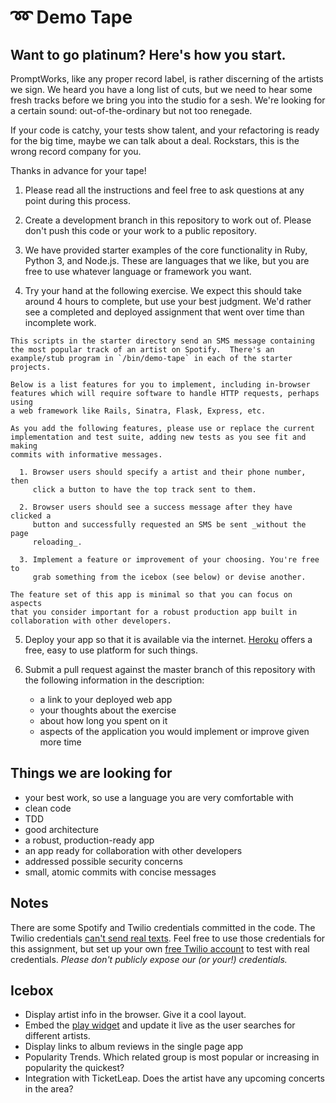 # ➿ Demo Tape

## Want to go platinum? Here's how you start.

PromptWorks, like any proper record label, is rather discerning of the artists
we sign. We heard you have a long list of cuts, but we need to hear some fresh
tracks before we bring you into the studio for a sesh. We're looking for a
certain sound: out-of-the-ordinary but not too renegade.

If your code is catchy, your tests show talent, and your refactoring is ready
for the big time, maybe we can talk about a deal. Rockstars, this is the wrong
record company for you.

Thanks in advance for your tape!

  1. Please read all the instructions and feel free to ask questions at any point during this process.

  2. Create a development branch in this repository to work out of. Please don't push this code or your work to a public repository.

  3. We have provided starter examples of the core functionality in Ruby, Python 3, and Node.js. These are languages that we like, but you are free to use whatever language or framework you want.

  4. Try your hand at the following exercise. We expect this should take around 4 hours to complete, but use your best judgment. We'd rather see a completed and deployed assignment that went over time than incomplete work.

    This scripts in the starter directory send an SMS message containing the most popular track of an artist on Spotify.  There's an example/stub program in `/bin/demo-tape` in each of the starter projects.

    Below is a list features for you to implement, including in-browser
    features which will require software to handle HTTP requests, perhaps using
    a web framework like Rails, Sinatra, Flask, Express, etc.

    As you add the following features, please use or replace the current
    implementation and test suite, adding new tests as you see fit and making
    commits with informative messages.

      1. Browser users should specify a artist and their phone number, then
         click a button to have the top track sent to them.

      2. Browser users should see a success message after they have clicked a
         button and successfully requested an SMS be sent _without the page
         reloading_.

      3. Implement a feature or improvement of your choosing. You're free to
         grab something from the icebox (see below) or devise another.

    The feature set of this app is minimal so that you can focus on aspects
    that you consider important for a robust production app built in
    collaboration with other developers.

  5. Deploy your app so that it is available via the internet.
     [Heroku](https://www.heroku.com) offers a free, easy to use platform for
     such things.

  6. Submit a pull request against the master branch of this repository with the following information in the description:

      - a link to your deployed web app
      - your thoughts about the exercise
      - about how long you spent on it
      - aspects of the application you would implement or improve given more
        time

## Things we are looking for

- your best work, so use a language you are very comfortable with
- clean code
- TDD
- good architecture
- a robust, production-ready app
- an app ready for collaboration with other developers
- addressed possible security concerns
- small, atomic commits with concise messages

## Notes

There are some Spotify and Twilio credentials committed in the code. The Twilio
credentials [can't send real texts](https://www.twilio.com/docs/iam/test-credentials).
Feel free to use those credentials for this assignment, but set up your own
[free Twilio account](https://www.twilio.com/docs/usage/tutorials/how-to-use-your-free-trial-account)
to test with real credentials. *Please don't publicly expose our (or your!) credentials.*

## Icebox

- Display artist info in the browser. Give it a cool layout.
- Embed the [play
  widget](https://developer.spotify.com/technologies/widgets/spotify-play-button/)
  and update it live as the user searches for different artists.
- Display links to album reviews in the single page app
- Popularity Trends. Which related group is most popular or increasing in
  popularity the quickest?
- Integration with TicketLeap. Does the artist have any upcoming concerts in
  the area?
